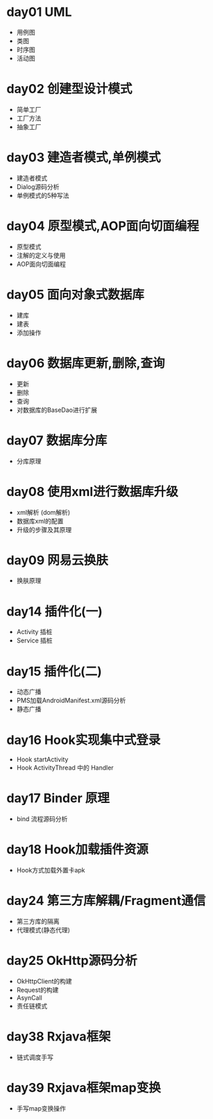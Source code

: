 # day01 UML
- 用例图
- 类图
- 时序图
- 活动图

# day02 创建型设计模式
- 简单工厂
- 工厂方法
- 抽象工厂

# day03 建造者模式,单例模式
- 建造者模式
- Dialog源码分析
- 单例模式的5种写法

# day04 原型模式,AOP面向切面编程
- 原型模式
- 注解的定义与使用
- AOP面向切面编程

# day05 面向对象式数据库
- 建库
- 建表
- 添加操作

# day06 数据库更新,删除,查询
- 更新
- 删除
- 查询
- 对数据库的BaseDao进行扩展

# day07 数据库分库
- 分库原理

# day08 使用xml进行数据库升级
- xml解析 (dom解析)
- 数据库xml的配置
- 升级的步骤及其原理

# day09 网易云换肤
- 换肤原理

# day14 插件化(一)

- Activity 插桩
- Service 插桩

# day15 插件化(二)

- 动态广播
- PMS加载AndroidManifest.xml源码分析
- 静态广播

# day16 Hook实现集中式登录

- Hook startActivity
- Hook ActivityThread 中的 Handler

# day17 Binder 原理

- bind 流程源码分析

# day18 Hook加载插件资源

- Hook方式加载外置卡apk

# day24 第三方库解耦/Fragment通信

- 第三方库的隔离
- 代理模式(静态代理)

# day25 OkHttp源码分析

- OkHttpClient的构建
- Request的构建
- AsynCall
- 责任链模式

# day38 Rxjava框架

- 链式调度手写

# day39 Rxjava框架map变换

- 手写map变换操作

